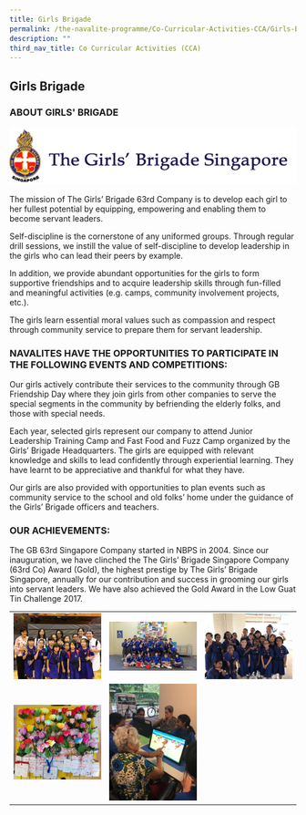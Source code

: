 ```yaml
---
title: Girls Brigade
permalink: /the-navalite-programme/Co-Curricular-Activities-CCA/Girls-Brigade/
description: ""
third_nav_title: Co Curricular Activities (CCA)
---
```

## Girls Brigade 

### ABOUT GIRLS' BRIGADE

![](/images/gb1.png)

The mission of The Girls’ Brigade 63rd Company is to develop each girl to her fullest potential by equipping, empowering and enabling them to become servant leaders.
  
Self-discipline is the cornerstone of any uniformed groups. Through regular drill sessions, we instill the value of self-discipline to develop leadership in the girls who can lead their peers by example. 

In addition, we provide abundant opportunities for the girls to form supportive friendships and to acquire leadership skills through fun-filled and meaningful activities (e.g. camps, community involvement projects, etc.). 

The girls learn essential moral values such as compassion and respect through community service to prepare them for servant leadership.

### NAVALITES HAVE THE OPPORTUNITIES TO PARTICIPATE IN THE FOLLOWING EVENTS AND COMPETITIONS:

Our girls actively contribute their services to the community through GB Friendship Day where they join girls from other companies to serve the special segments in the community by befriending the elderly folks, and those with special needs. 

  

Each year, selected girls represent our company to attend Junior Leadership Training Camp and Fast Food and Fuzz Camp organized by the Girls’ Brigade Headquarters. The girls are equipped with relevant knowledge and skills to lead confidently through experiential learning. They have learnt to be appreciative and thankful for what they have.

  

Our girls are also provided with opportunities to plan events such as community service to the school and old folks’ home under the guidance of the Girls’ Brigade officers and teachers.

### OUR ACHIEVEMENTS:

The GB 63rd Singapore Company started in NBPS in 2004. Since our inauguration, we have clinched the The Girls’ Brigade Singapore Company (63rd Co) Award (Gold), the highest prestige by The Girls’ Brigade Singapore, annually for our contribution and success in grooming our girls into servant leaders. We have also achieved the Gold Award in the Low Guat Tin Challenge 2017.



|  |  |  |
| -------- | -------- | -------- |
|  ![](/images/gb2.jpeg)    |  ![](/images/gb3.jpeg)    |    ![](/images/gb4.jpeg)  |
|    ![](/images/gb5.jpeg)  |  ![](/images/gb6.jpeg)    |      |

